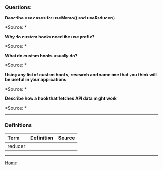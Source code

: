 ### Questions:

**Describe use cases for useMemo() and useReducer()**



*Source: *

**Why do custom hooks need the use prefix?**



*Source: *

**What do custom hooks usually do?**



*Source: *

**Using any list of custom hooks, research and name one that you think will be useful in your applications**



*Source: *

**Describe how a hook that fetches API data might work**



*Source: *

---

### Definitions

|Term|Definition|Source|
|:--|:-:|--:|
|reducer|||

---

[Home](https://jchinzi.github.io/reading-notes/)